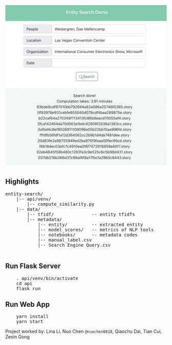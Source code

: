 ![Image](demo.jpg)
## Highlights
<pre>
entity-search/
    |-- api/venv/
        |-- compute_similarity.py
    |-- data/
        |-- tfidf/              -- entity tfidfs
        |-- metadata/
            |-- entity/         -- extracted entity
            |-- model_scores/   -- metrics of NLP tools
            |-- notebooks/      -- metadata codes
            |-- manual_label.csv
            |-- Search Engine Query.csv

</pre>


## Run Flask Server

<pre>
    . api/venv/bin/activate
    cd api
    flask run
</pre>

## Run Web App

<pre>
    yarn install
    yarn start
</pre>




Project worked by: Lina Li, Nuo Chen `@nuochen0818`, Qiaochu Dai, Tian Cui, Zexin Gong
